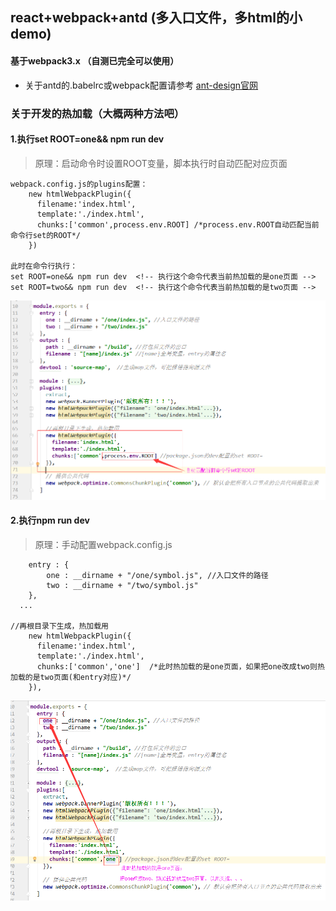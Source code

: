 ﻿## react+webpack+antd (多入口文件，多html的小demo)
#### 基于webpack3.x （自测已完全可以使用）
- 关于antd的.babelrc或webpack配置请参考 [ant-design官网](https://ant.design/docs/react/introduce-cn)

### 关于开发的热加载（大概两种方法吧）
#### 1.执行set ROOT=one&& npm run dev
  >原理：启动命令时设置ROOT变量，脚本执行时自动匹配对应页面
```
webpack.config.js的plugins配置：
    new htmlWebpackPlugin({
      filename:'index.html',
      template:'./index.html',
      chunks:['common',process.env.ROOT] /*process.env.ROOT自动匹配当前命令行set的ROOT*/
    })

此时在命令行执行：
set ROOT=one&& npm run dev  <!-- 执行这个命令代表当前热加载的是one页面 -->
set ROOT=two&& npm run dev  <!-- 执行这个命令代表当前热加载的是two页面 -->
```
![](./images/one.png)
#### 2.执行npm run dev
  >原理：手动配置webpack.config.js
```
    entry : {
        one : __dirname + "/one/symbol.js", //入口文件的路径
        two : __dirname + "/two/symbol.js"
    },
  ...

//再根目录下生成，热加载用
    new htmlWebpackPlugin({
      filename:'index.html',
      template:'./index.html',
      chunks:['common','one']  /*此时热加载的是one页面，如果把one改成two则热加载的是two页面(和entry对应)*/
    }),

```
![](./images/two.png)









